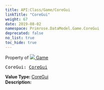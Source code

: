 ```yaml
---
title: API:Class/Game/CoreGui
linkTitle: "CoreGui"
weight: 67
date: 2019-08-02
namespace: Primrose.DataModel.Game.CoreGui
deprecated: false
no_list: true
toc_hide: true
---
```

Property of <a href="/docs/api-reference/Class/Game"><img src="/icons/silk/primrose.png"/>&nbsp;Game</a>
<pre class="method-declaration">
CoreGui: <a class="type" href="/docs/api-reference/Class/CoreGui">CoreGui</a></pre>
<b>Value Type: </b>
<a class="type" href="/docs/api-reference/Class/CoreGui">CoreGui</a>
<br/>
<b>Description: </b>